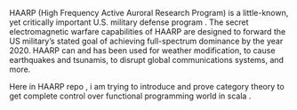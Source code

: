 HAARP (High Frequency Active Auroral Research Program) is a little-known, yet critically important U.S. military defense program .
The secret electromagnetic warfare capabilities of HAARP are designed to forward the US military’s 
stated goal of achieving full-spectrum dominance by the year 2020. 
HAARP can and has been used for weather modification, to cause earthquakes and tsunamis, to disrupt global communications systems, and more.

Here in HAARP repo , i am trying to introduce and prove category theory to get complete  control over functional programming world in scala . 
